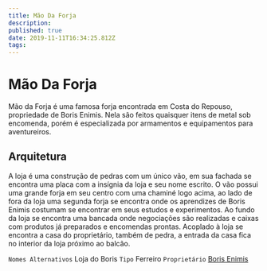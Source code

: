 ```yaml
---
title: Mão Da Forja
description: 
published: true
date: 2019-11-11T16:34:25.812Z
tags: 
---
```


<!-- SUBTITLE: Visão geral sobre Mão Da Forja -->

# Mão Da Forja
Mão da Forja é uma famosa forja encontrada em Costa do Repouso, propriedade de Boris Enimis. Nela são feitos quaisquer itens de metal sob encomenda, porém é especializada por armamentos e equipamentos para aventureiros.

## Arquitetura
A loja é uma construção de pedras com um único vão, em sua fachada se encontra uma placa com a insígnia da loja e seu nome escrito. O vão possui uma grande forja em seu centro com uma chaminé logo acima, ao lado de fora da loja uma segunda forja se encontra onde os aprendizes de Boris Enimis costumam se encontrar em seus estudos e experimentos.
Ao fundo da loja se encontra uma bancada onde negociações são realizadas e caixas com produtos já preparados e encomendas prontas.
Acoplado à loja se encontra a casa do proprietário, também de pedra, a entrada da casa fica no interior da loja próximo ao balcão.

`Nomes Alternativos` Loja do Boris 
`Tipo` Ferreiro
`Proprietário` [Boris Enimis](/individuos/boris-enimis#boris-enimis)

